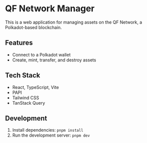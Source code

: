 # QF Network Manager

This is a web application for managing assets on the QF Network, a Polkadot-based blockchain.

## Features

- Connect to a Polkadot wallet
- Create, mint, transfer, and destroy assets

## Tech Stack

- React, TypeScript, Vite
- PAPI
- Tailwind CSS
- TanStack Query

## Development

1.  Install dependencies: `pnpm install`
2.  Run the development server: `pnpm dev`
